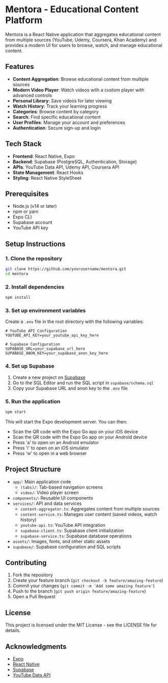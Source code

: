 # Mentora - Educational Content Platform

Mentora is a React Native application that aggregates educational content from multiple sources (YouTube, Udemy, Coursera, Khan Academy) and provides a modern UI for users to browse, watch, and manage educational content.

## Features

- **Content Aggregation**: Browse educational content from multiple sources
- **Modern Video Player**: Watch videos with a custom player with advanced controls
- **Personal Library**: Save videos for later viewing
- **Watch History**: Track your learning progress
- **Categories**: Browse content by category
- **Search**: Find specific educational content
- **User Profiles**: Manage your account and preferences
- **Authentication**: Secure sign-up and login

## Tech Stack

- **Frontend**: React Native, Expo
- **Backend**: Supabase (PostgreSQL, Authentication, Storage)
- **APIs**: YouTube Data API, Udemy API, Coursera API
- **State Management**: React Hooks
- **Styling**: React Native StyleSheet

## Prerequisites

- Node.js (v14 or later)
- npm or yarn
- Expo CLI
- Supabase account
- YouTube API key

## Setup Instructions

### 1. Clone the repository

```bash
git clone https://github.com/yourusername/mentora.git
cd mentora
```

### 2. Install dependencies

   ```bash
   npm install
   ```

### 3. Set up environment variables

Create a `.env` file in the root directory with the following variables:

```
# YouTube API Configuration
YOUTUBE_API_KEY=your_youtube_api_key_here

# Supabase Configuration
SUPABASE_URL=your_supabase_url_here
SUPABASE_ANON_KEY=your_supabase_anon_key_here
```

### 4. Set up Supabase

1. Create a new project on [Supabase](https://supabase.com/)
2. Go to the SQL Editor and run the SQL script in `supabase/schema.sql`
3. Copy your Supabase URL and anon key to the `.env` file

### 5. Run the application

```bash
npm start
```

This will start the Expo development server. You can then:
- Scan the QR code with the Expo Go app on your iOS device
- Scan the QR code with the Expo Go app on your Android device
- Press 'a' to open on an Android emulator
- Press 'i' to open on an iOS simulator
- Press 'w' to open in a web browser

## Project Structure

- `app/`: Main application code
  - `(tabs)/`: Tab-based navigation screens
  - `video/`: Video player screen
- `components/`: Reusable UI components
- `services/`: API and data services
  - `content-aggregator.ts`: Aggregates content from multiple sources
  - `content-service.ts`: Manages user content (saved videos, watch history)
  - `youtube-api.ts`: YouTube API integration
  - `supabase-client.ts`: Supabase client initialization
  - `supabase-service.ts`: Supabase database operations
- `assets/`: Images, fonts, and other static assets
- `supabase/`: Supabase configuration and SQL scripts

## Contributing

1. Fork the repository
2. Create your feature branch (`git checkout -b feature/amazing-feature`)
3. Commit your changes (`git commit -m 'Add some amazing feature'`)
4. Push to the branch (`git push origin feature/amazing-feature`)
5. Open a Pull Request

## License

This project is licensed under the MIT License - see the LICENSE file for details.

## Acknowledgments

- [Expo](https://expo.dev/)
- [React Native](https://reactnative.dev/)
- [Supabase](https://supabase.com/)
- [YouTube Data API](https://developers.google.com/youtube/v3)
